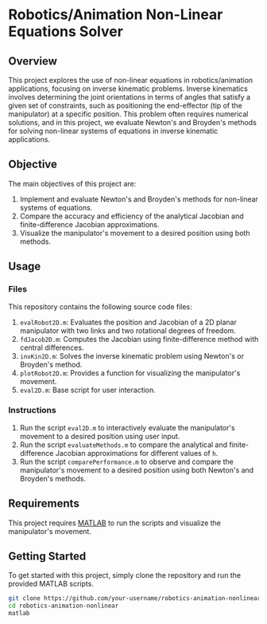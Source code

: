 # Robotics/Animation Non-Linear Equations Solver

## Overview

This project explores the use of non-linear equations in robotics/animation applications, focusing on inverse kinematic problems. Inverse kinematics involves determining the joint orientations in terms of angles that satisfy a given set of constraints, such as positioning the end-effector (tip of the manipulator) at a specific position. This problem often requires numerical solutions, and in this project, we evaluate Newton's and Broyden's methods for solving non-linear systems of equations in inverse kinematic applications.

## Objective

The main objectives of this project are:

1. Implement and evaluate Newton's and Broyden's methods for non-linear systems of equations.
2. Compare the accuracy and efficiency of the analytical Jacobian and finite-difference Jacobian approximations.
3. Visualize the manipulator's movement to a desired position using both methods.

## Usage

### Files

This repository contains the following source code files:

1. `evalRobot2D.m`: Evaluates the position and Jacobian of a 2D planar manipulator with two links and two rotational degrees of freedom.
2. `fdJacob2D.m`: Computes the Jacobian using finite-difference method with central differences.
3. `invKin2D.m`: Solves the inverse kinematic problem using Newton's or Broyden's method.
4. `plotRobot2D.m`: Provides a function for visualizing the manipulator's movement.
5. `eval2D.m`: Base script for user interaction.

### Instructions

1. Run the script `eval2D.m` to interactively evaluate the manipulator's movement to a desired position using user input.
2. Run the script `evaluateMethods.m` to compare the analytical and finite-difference Jacobian approximations for different values of `h`.
3. Run the script `comparePerformance.m` to observe and compare the manipulator's movement to a desired position using both Newton's and Broyden's methods.

## Requirements

This project requires [MATLAB](https://www.mathworks.com/products/matlab.html) to run the scripts and visualize the manipulator's movement.

## Getting Started

To get started with this project, simply clone the repository and run the provided MATLAB scripts.

```bash
git clone https://github.com/your-username/robotics-animation-nonlinear.git
cd robotics-animation-nonlinear
matlab


